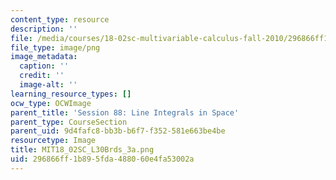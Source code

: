 ```yaml
---
content_type: resource
description: ''
file: /media/courses/18-02sc-multivariable-calculus-fall-2010/296866ff1b895fda488060e4fa53002a_MIT18_02SC_L30Brds_3a.png
file_type: image/png
image_metadata:
  caption: ''
  credit: ''
  image-alt: ''
learning_resource_types: []
ocw_type: OCWImage
parent_title: 'Session 88: Line Integrals in Space'
parent_type: CourseSection
parent_uid: 9d4fafc8-bb3b-b6f7-f352-581e663be4be
resourcetype: Image
title: MIT18_02SC_L30Brds_3a.png
uid: 296866ff-1b89-5fda-4880-60e4fa53002a
---
```

